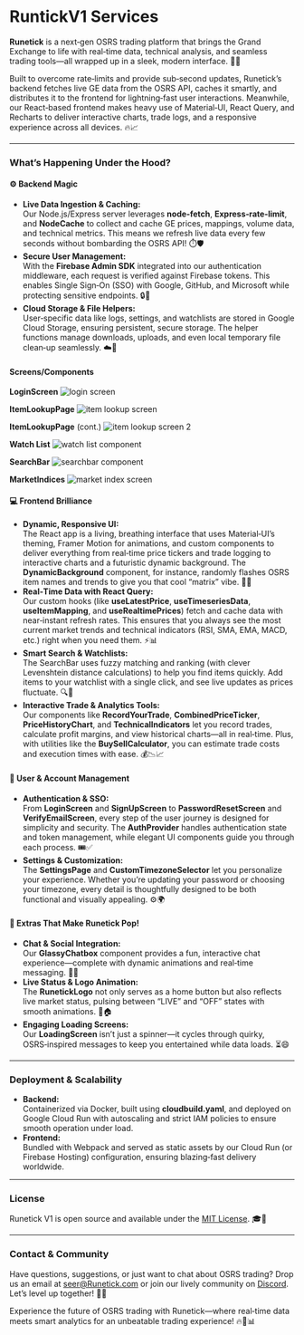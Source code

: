 # RuntickV1 Services

**Runetick** is a next‑gen OSRS trading platform that brings the Grand Exchange to life with real‑time data, technical analysis, and seamless trading tools—all wrapped up in a sleek, modern interface. 🚀💎

Built to overcome rate‑limits and provide sub‑second updates, Runetick’s backend fetches live GE data from the OSRS API, caches it smartly, and distributes it to the frontend for lightning‑fast user interactions. Meanwhile, our React‑based frontend makes heavy use of Material‑UI, React Query, and Recharts to deliver interactive charts, trade logs, and a responsive experience across all devices. 🔥📈

---

### What’s Happening Under the Hood?

#### ⚙️ **Backend Magic**  
- **Live Data Ingestion & Caching:**  
  Our Node.js/Express server leverages **node‑fetch**, **Express‑rate‑limit**, and **NodeCache** to collect and cache GE prices, mappings, volume data, and technical metrics. This means we refresh live data every few seconds without bombarding the OSRS API! ⏱️🛡️  
- **Secure User Management:**  
  With the **Firebase Admin SDK** integrated into our authentication middleware, each request is verified against Firebase tokens. This enables Single Sign‑On (SSO) with Google, GitHub, and Microsoft while protecting sensitive endpoints. 🔒👥  
- **Cloud Storage & File Helpers:**  
  User‑specific data like logs, settings, and watchlists are stored in Google Cloud Storage, ensuring persistent, secure storage. The helper functions manage downloads, uploads, and even local temporary file clean‑up seamlessly. ☁️💾

#### Screens/Components
**LoginScreen**
![login screen](./images/0.png)

**ItemLookupPage**
![item lookup screen](./images/1.png)

**ItemLookupPage** (cont.)
![item lookup screen 2](./images/2.png)

**Watch List**
![watch list component](./images/3.png)

**SearchBar**
![searchbar component](./images/4.png)

**MarketIndices**
![market index screen](./images/5.png)

#### 💻 **Frontend Brilliance**  
- **Dynamic, Responsive UI:**  
  The React app is a living, breathing interface that uses Material‑UI’s theming, Framer Motion for animations, and custom components to deliver everything from real‑time price tickers and trade logging to interactive charts and a futuristic dynamic background. The **DynamicBackground** component, for instance, randomly flashes OSRS item names and trends to give you that cool “matrix” vibe. 🌌✨  
- **Real‑Time Data with React Query:**  
  Our custom hooks (like **useLatestPrice**, **useTimeseriesData**, **useItemMapping**, and **useRealtimePrices**) fetch and cache data with near‑instant refresh rates. This ensures that you always see the most current market trends and technical indicators (RSI, SMA, EMA, MACD, etc.) right when you need them. ⚡📊  
- **Smart Search & Watchlists:**  
  The SearchBar uses fuzzy matching and ranking (with clever Levenshtein distance calculations) to help you find items quickly. Add items to your watchlist with a single click, and see live updates as prices fluctuate. 🔍🛒  
- **Interactive Trade & Analytics Tools:**  
  Our components like **RecordYourTrade**, **CombinedPriceTicker**, **PriceHistoryChart**, and **TechnicalIndicators** let you record trades, calculate profit margins, and view historical charts—all in real‑time. Plus, with utilities like the **BuySellCalculator**, you can estimate trade costs and execution times with ease. 💰📉📈

#### 🔧 **User & Account Management**  
- **Authentication & SSO:**  
  From **LoginScreen** and **SignUpScreen** to **PasswordResetScreen** and **VerifyEmailScreen**, every step of the user journey is designed for simplicity and security. The **AuthProvider** handles authentication state and token management, while elegant UI components guide you through each process. 🎟️✅  
- **Settings & Customization:**  
  The **SettingsPage** and **CustomTimezoneSelector** let you personalize your experience. Whether you’re updating your password or choosing your timezone, every detail is thoughtfully designed to be both functional and visually appealing. ⚙️🌍

#### 🌟 **Extras That Make Runetick Pop!**  
- **Chat & Social Integration:**  
  Our **GlassyChatbox** component provides a fun, interactive chat experience—complete with dynamic animations and real‑time messaging. 💬💎  
- **Live Status & Logo Animation:**  
  The **RunetickLogo** not only serves as a home button but also reflects live market status, pulsing between “LIVE” and “OFF” states with smooth animations. 🎨🏠  
- **Engaging Loading Screens:**  
  Our **LoadingScreen** isn’t just a spinner—it cycles through quirky, OSRS‑inspired messages to keep you entertained while data loads. ⏳😄

---

### Deployment & Scalability

- **Backend:**  
  Containerized via Docker, built using **cloudbuild.yaml**, and deployed on Google Cloud Run with autoscaling and strict IAM policies to ensure smooth operation under load.
- **Frontend:**  
  Bundled with Webpack and served as static assets by our Cloud Run (or Firebase Hosting) configuration, ensuring blazing‑fast delivery worldwide.

---

### License

Runetick V1 is open source and available under the [MIT License](./LICENSE). 🎓📜

---

### Contact & Community

Have questions, suggestions, or just want to chat about OSRS trading? Drop us an email at [seer@Runetick.com](mailto:seer@Runetick.com) or join our lively community on [Discord](https://discord.gg/pY4KVd9MjR). Let’s level up together! 🚀🤝

Experience the future of OSRS trading with Runetick—where real‑time data meets smart analytics for an unbeatable trading experience! 🔥💎📊
